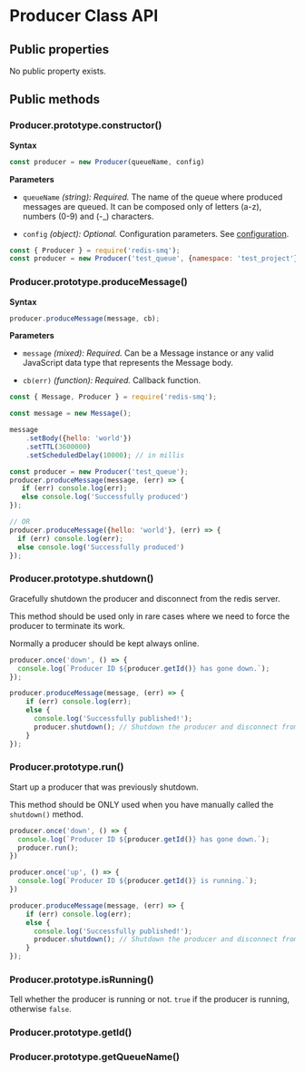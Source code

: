 # Producer Class API

## Public properties

No public property exists.

## Public methods

### Producer.prototype.constructor()

**Syntax**

```javascript
const producer = new Producer(queueName, config)
```

**Parameters**
  
- `queueName` *(string): Required.* The name of the queue where produced messages are queued. It can be composed 
  only of letters (a-z), numbers (0-9) and (-_) characters.

- `config` *(object): Optional.* Configuration parameters. See [configuration](https://github.com/weyoss/redis-smq#configuration).

```javascript
const { Producer } = require('redis-smq');
const producer = new Producer('test_queue', {namespace: 'test_project'});
```

### Producer.prototype.produceMessage()

**Syntax**

```javascript
producer.produceMessage(message, cb);
```

**Parameters**

- `message` *(mixed): Required.* Can be a Message instance or any valid JavaScript data type that represents the Message body.    

- `cb(err)` *(function): Required.* Callback function.


```javascript
const { Message, Producer } = require('redis-smq');

const message = new Message();

message
    .setBody({hello: 'world'})
    .setTTL(3600000)
    .setScheduledDelay(10000); // in millis

const producer = new Producer('test_queue');
producer.produceMessage(message, (err) => {
   if (err) console.log(err);
   else console.log('Successfully produced')
});

// OR
producer.produceMessage({hello: 'world'}, (err) => {
  if (err) console.log(err);
  else console.log('Successfully produced')
});
```

### Producer.prototype.shutdown()

Gracefully shutdown the producer and disconnect from the redis server.

This method should be used only in rare cases where we need to force the producer to terminate its work.

Normally a producer should be kept always online.

```javascript
producer.once('down', () => {
  console.log(`Producer ID ${producer.getId()} has gone down.`);
});

producer.produceMessage(message, (err) => {
    if (err) console.log(err);
    else {
      console.log('Successfully published!');
      producer.shutdown(); // Shutdown the producer and disconnect from the Redis server.   
    }
});
```

### Producer.prototype.run()

Start up a producer that was previously shutdown. 

This method should be ONLY used when you have manually called the `shutdown()` method. 

```javascript
producer.once('down', () => {
  console.log(`Producer ID ${producer.getId()} has gone down.`);
  producer.run();
})

producer.once('up', () => {
  console.log(`Producer ID ${producer.getId()} is running.`);
})

producer.produceMessage(message, (err) => {
    if (err) console.log(err);
    else {
      console.log('Successfully published!');
      producer.shutdown(); // Shutdown the producer and disconnect from the Redis server.   
    }
});
```

### Producer.prototype.isRunning()

Tell whether the producer is running or not. `true` if the producer is running, otherwise `false`.


### Producer.prototype.getId()

### Producer.prototype.getQueueName()